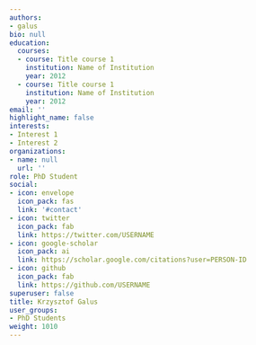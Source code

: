 ```yaml
---
authors:
- galus
bio: null
education:
  courses:
  - course: Title course 1
    institution: Name of Institution
    year: 2012
  - course: Title course 1
    institution: Name of Institution
    year: 2012
email: ''
highlight_name: false
interests:
- Interest 1
- Interest 2
organizations:
- name: null
  url: ''
role: PhD Student
social:
- icon: envelope
  icon_pack: fas
  link: '#contact'
- icon: twitter
  icon_pack: fab
  link: https://twitter.com/USERNAME
- icon: google-scholar
  icon_pack: ai
  link: https://scholar.google.com/citations?user=PERSON-ID
- icon: github
  icon_pack: fab
  link: https://github.com/USERNAME
superuser: false
title: Krzysztof Galus
user_groups:
- PhD Students
weight: 1010
---
```

